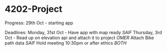 # 4202-Project

Progress:
29th Oct - starting app

Deadlines:
Monday, 31st Oct - Have app with map ready *SAIF*
Thursday, 3rd Oct - Read up on elevation api and attach it to project *OMER*
                    Attach Bike path data *SAIF*
                    Hold meeting 10:30pm or after ethics *BOTH*


